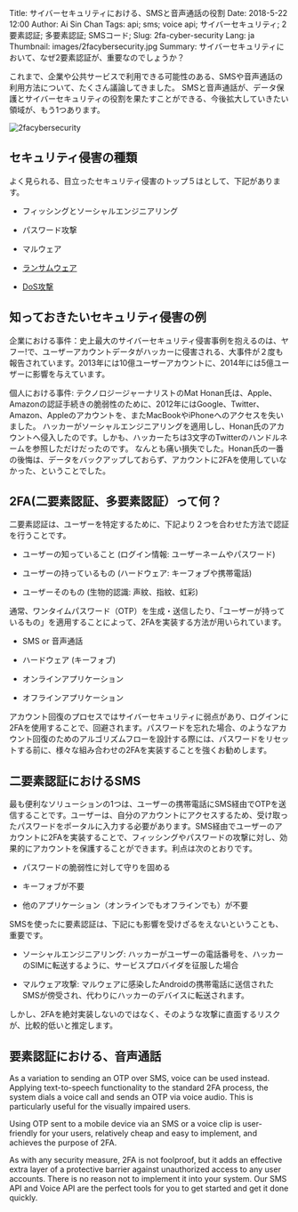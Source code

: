 Title: サイバーセキュリティにおける、SMSと音声通話の役割
Date: 2018-5-22 12:00
Author: Ai Sin Chan
Tags: api; sms; voice api; サイバーセキュリティ; 2要素認証; 多要素認証; SMSコード; 
Slug: 2fa-cyber-security
Lang: ja
Thumbnail: images/2facybersecurity.jpg
Summary: サイバーセキュリティにおいて、なぜ2要素認証が、重要なのでしょうか？

これまで、企業や公共サービスで利用できる可能性のある、SMSや音声通話の利用方法について、たくさん議論してきました。
SMSと音声通話が、データ保護とサイバーセキュリティの役割を果たすことができる、今後拡大していきたい領域が、もう1つあります。

![2facybersecurity](/images/2facybersecurity.jpg)

## セキュリティ侵害の種類

よく見られる、目立ったセキュリティ侵害のトップ５はとして、下記があります。

* フィッシングとソーシャルエンジニアリング

* パスワード攻撃

* マルウェア

* [ランサムウェア](https://www.npa.go.jp/cyber/ransom/main1.html)

* [DoS攻撃](https://ja.wikipedia.org/wiki/DoS%E6%94%BB%E6%92%83)

## 知っておきたいセキュリティ侵害の例

企業における事件：史上最大のサイバーセキュリティ侵害事例を抱えるのは、ヤフー!で、ユーザーアカウントデータがハッカーに侵害される、大事件が２度も報告されています。2013年には10億ユーザーアカウントに、2014年には5億ユーザーに影響を与えています。

個人における事件: テクノロジージャーナリストのMat Honan氏は、Apple、Amazonの認証手続きの脆弱性のために、2012年にはGoogle、Twitter、Amazon、Appleのアカウントを、またMacBookやiPhoneへのアクセスを失いました。 ハッカーがソーシャルエンジニアリングを適用しし、Honan氏のアカウントへ侵入したのです。しかも、ハッカーたちは3文字のTwitterのハンドルネームを参照しただけだったのです。 なんとも痛い損失でした。Honan氏の一番の後悔は、データをバックアップしておらず、アカウントに2FAを使用していなかった、ということでした。


## 2FA(二要素認証、多要素認証）って何？

二要素認証は、ユーザーを特定するために、下記より２つを合わせた方法で認証を行うことです。

* ユーザーの知っていること (ログイン情報: ユーザーネームやパスワード)

* ユーザーの持っているもの (ハードウェア: キーフォブや携帯電話)

* ユーザーそのもの (生物的認識: 声紋、指紋、虹彩)

通常、ワンタイムパスワード（OTP）を生成・送信したり、「ユーザーが持っているもの」を適用することによって、2FAを実装する方法が用いられています。

* SMS or 音声通話

* ハードウェア (キーフォブ)

* オンラインアプリケーション

* オフラインアプリケーション

アカウント回復のプロセスではサイバーセキュリティに弱点があり、ログインに2FAを使用することで、回避されます。パスワードを忘れた場合、のようなアカウント回復のためのアルゴリズムフローを設計する際には、パスワードをリセットする前に、様々な組み合わせの2FAを実装することを強くお勧めします。



## 二要素認証におけるSMS

最も便利なソリューションの1つは、ユーザーの携帯電話にSMS経由でOTPを送信することです。ユーザーは、自分のアカウントにアクセスするため、受け取ったパスワードをポータルに入力する必要があります。SMS経由でユーザーのアカウントに2FAを実装することで、フィッシングやパスワードの攻撃に対し、効果的にアカウントを保護することができます。利点は次のとおりです。


* パスワードの脆弱性に対して守りを固める

* キーフォブが不要

* 他のアプリケーション（オンラインでもオフラインでも）が不要

SMSを使ったに要素認証は、下記にも影響を受けざるをえないということも、重要です。

* ソーシャルエンジニアリング: ハッカーがユーザーの電話番号を、ハッカーのSIMに転送するように、サービスプロバイダを征服した場合

* マルウェア攻撃: マルウェアに感染したAndroidの携帯電話に送信されたSMSが傍受され、代わりにハッカーのデバイスに転送されます。

しかし、2FAを絶対実装しないのではなく、そのような攻撃に直面するリスクが、比較的低いと推定します。

## 要素認証における、音声通話

As a variation to sending an OTP over SMS, voice can be used instead. Applying text-to-speech functionality to the standard 2FA process, the system dials a voice call and sends an OTP via voice audio. This is particularly useful for the visually impaired users.

Using OTP sent to a mobile device via an SMS or a voice clip is user-friendly for your users, relatively cheap and easy to implement, and achieves the purpose of 2FA.

As with any security measure, 2FA is not foolproof, but it adds an effective extra layer of a protective barrier against unauthorized access to any user accounts. There is no reason not to implement it into your system. Our SMS API and Voice API are the perfect tools for you to get started and get it done quickly.
